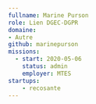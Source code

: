 ```yaml
---
fullname: Marine Purson
role: Lien DGEC-DGPR
domaine:
- Autre
github: marinepurson
missions:
  - start: 2020-05-06
    status: admin
    employer: MTES
startups:
    - recosante
---
```

